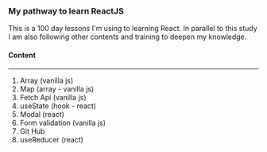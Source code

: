 ### My pathway to learn ReactJS

This is a 100 day lessons I'm using to learning React.
In parallel to this study I am also following other contents and training to deepen my knowledge.

#### Content
------------
1.  Array (vanilla js)
2.  Map (array - vanilla js)
3.  Fetch Api (vanilla js)
4.  useState (hook - react)
5.  Modal (react)
6.  Form validation (vanilla js)
7.  Git Hub
8.  useReducer (react)
